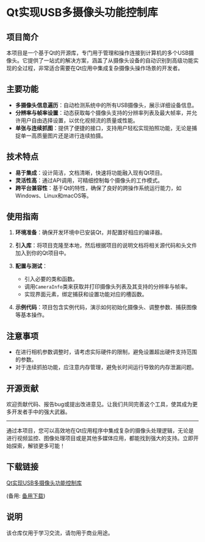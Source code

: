 # Qt实现USB多摄像头功能控制库

## 项目简介

本项目是一个基于Qt的开源库，专门用于管理和操作连接到计算机的多个USB摄像头。它提供了一站式的解决方案，涵盖了从摄像头设备的自动识别到高级功能实现的全过程，非常适合需要在Qt应用中集成复杂摄像头操作场景的开发者。

## 主要功能

- **多摄像头信息遍历**：自动检测系统中的所有USB摄像头，展示详细设备信息。
- **分辨率与帧率设置**：动态获取每个摄像头支持的分辨率列表及最大帧率，并允许用户自由选择设置，以优化视频流的质量或性能。
- **单张与连续抓图**：提供了便捷的接口，支持用户轻松实现拍照功能，无论是捕捉单一高质量图片还是进行连续拍摄。
  
## 技术特点

- **易于集成**：设计简洁，文档清晰，快速将功能融入现有Qt项目。
- **灵活性高**：通过API调用，可精细控制每个摄像头的工作模式。
- **跨平台兼容性**：基于Qt的特性，确保了良好的跨操作系统运行能力，如Windows、Linux和macOS等。

## 使用指南

1. **环境准备**：确保开发环境中已安装Qt，并配置好相应的编译器。
2. **引入库**：将项目克隆至本地，然后根据项目的说明文档将相关源代码和头文件加入到你的Qt项目中。
3. **配置与测试**：
   - 引入必要的类和函数。
   - 调用`CameraInfo`类来获取并打印摄像头列表及其支持的分辨率与帧率。
   - 实现界面元素，绑定捕获和设置功能对应的槽函数。
   
4. **示例代码**：项目包含实例代码，演示如何初始化摄像头、调整参数、捕获图像等基本操作。

## 注意事项

- 在进行相机参数调整时，请考虑实际硬件的限制，避免设置超出硬件支持范围的参数。
- 对于连续抓拍功能，应注意内存管理，避免长时间运行导致的内存泄漏问题。

## 开源贡献

欢迎贡献代码、报告bug或提出改进意见。让我们共同完善这个工具，使其成为更多开发者手中的强大武器。

---

通过本项目，您可以高效地在Qt应用程序中集成复杂的摄像头处理逻辑，无论是进行视频监控、图像处理项目或是其他多媒体应用，都能找到强大的支持。立即开始探索，解锁更多可能！

## 下载链接
[Qt实现USB多摄像头功能控制库](https://pan.quark.cn/s/e243345bf8d8) 

(备用: [备用下载](https://pan.baidu.com/s/1AdCN_FnQHuTzl8huDvutLA?pwd=0dcu))

## 说明

该仓库仅用于学习交流，请勿用于商业用途。

